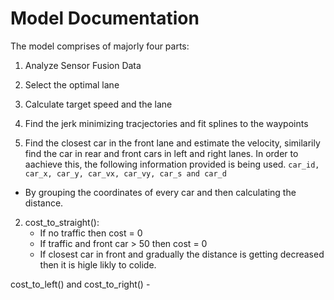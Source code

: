 # Model Documentation

The model comprises of majorly four parts:
1. Analyze Sensor Fusion Data
2. Select the optimal lane
3. Calculate target speed and the lane
4. Find the jerk minimizing tracjectories and fit splines to the waypoints 


1. Find the closest car in the front lane and estimate the velocity, similarily find the car in rear and front cars in left and right lanes. 
In order to aachieve this, the following information provided is being used.
`car_id, car_x, car_y, car_vx, car_vy, car_s and car_d` 
 - By grouping the coordinates of every car and then calculating the distance.
 

2.  cost_to_straight():
    - If no traffic then cost = 0
    - If traffic and front car > 50 then cost = 0
    - If closest car in front and gradually the distance is getting decreased then it is higle likly to colide.
    
   cost_to_left() and cost_to_right()
    - 
